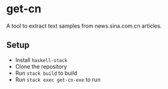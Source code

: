 # get-cn

A tool to extract text samples from news.sina.com.cn articles.

## Setup

- Install `haskell-stack`
- Clone the repository
- Run `stack build` to build
- Run `stack exec get-cn-exe` to run
